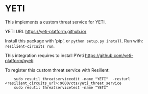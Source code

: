 # YETI

This implements a custom threat service for YETI.

YETI URL https://yeti-platform.github.io/

Install this package with 'pip', or `python setup.py install`.
Run with: `resilient-circuits run`.

This integration requires to install PYeti https://github.com/yeti-platform/pyeti

To register this custom threat service with Resilient:
```
    sudo resutil threatserviceedit -name "YETI"  -resturl <resilient_circuits_url>:9000/cts/yeti_threat_service
    sudo resutil threatservicetest -name "YETI"
```
